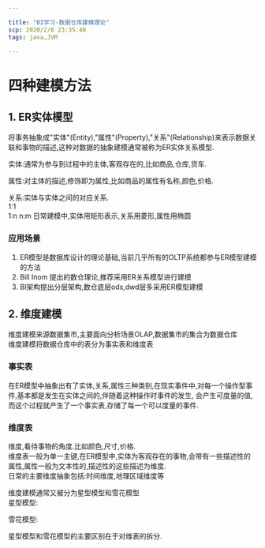 ```yaml
---

title: "BI学习-数据仓库建模理论"
scp: 2020/2/6 23:35:40
tags: java,JVM  

---
```


# 四种建模方法  
## 1. ER实体模型  
将事务抽象成"实体"(Entity),"属性"(Property),"关系"(Relationship)来表示数据关联和事物的描述,这种对数据的抽象建模通常被称为ER实体关系模型.  

实体:通常为参与到过程中的主体,客观存在的,比如商品,仓库,货车.  

属性:对主体的描述,修饰即为属性,比如商品的属性有名称,颜色,价格.  

关系:实体与实体之间的对应关系.  
    1:1  
    1:n
    n:m
日常建模中,实体用矩形表示,关系用菱形,属性用椭圆  

### 应用场景
1. ER模型是数据库设计的理论基础,当前几乎所有的OLTP系统都参与ER模型建模的方法  
2. Bill Inom 提出的数仓理论,推荐采用ER关系模型进行建模  
3. BI架构提出分层架构,数仓底层ods,dwd层多采用ER模型建模  

## 2. 维度建模

维度建模来源数据集市,主要面向分析场景OLAP,数据集市的集合为数据仓库  
维度建模将数据仓库中的表分为事实表和维度表  
### 事实表

在ER模型中抽象出有了实体,关系,属性三种类别,在现实事件中,对每一个操作型事件,基本都是发生在实体之间的,伴随着这种操作时事件的发生,
会产生可度量的值,而这个过程就产生了一个事实表,存储了每一个可以度量的事件.  

### 维度表

维度,看待事物的角度.比如颜色,尺寸,价格.  
维度表一般为单一主键,在ER模型中,实体为客观存在的事物,会带有一些描述性的属性,属性一般为文本性的,描述性的这些描述为维度.  
日常的主要维度抽象包括:时间维度,地理区域维度等  

维度建模通常又被分为星型模型和雪花模型  
星型模型:  


雪花模型:  


星型模型和雪花模型的主要区别在于对维表的拆分.